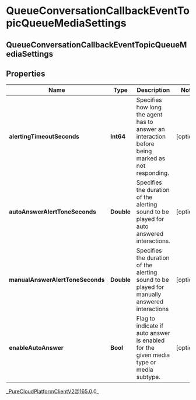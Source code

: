 # QueueConversationCallbackEventTopicQueueMediaSettings

## QueueConversationCallbackEventTopicQueueMediaSettings

## Properties

|Name | Type | Description | Notes|
|------------ | ------------- | ------------- | -------------|
| **alertingTimeoutSeconds** | **Int64** | Specifies how long the agent has to answer an interaction before being marked as not responding. | [optional] |
| **autoAnswerAlertToneSeconds** | **Double** | Specifies the duration of the alerting sound to be played for auto answered interactions. | [optional] |
| **manualAnswerAlertToneSeconds** | **Double** | Specifies the duration of the alerting sound to be played for manually answered interactions | [optional] |
| **enableAutoAnswer** | **Bool** | Flag to indicate if auto answer is enabled for the given media type or media subtype. | [optional] |



_PureCloudPlatformClientV2@165.0.0_

